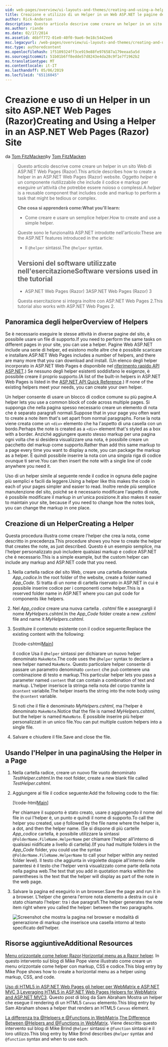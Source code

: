 ```yaml
---
uid: web-pages/overview/ui-layouts-and-themes/creating-and-using-a-helper-in-an-aspnet-web-pages-site
title: Creazione e utilizzo di un Helper in un Web ASP.NET le pagine del sito (Razor) | Microsoft Docs
author: Rick-Anderson
description: Questo articolo descrive come creare un helper in un sito Web di ASP.NET Web Pages (Razor). Un helper è un componente riutilizzabile che include il codice e markup per le prestazioni...
ms.author: riande
ms.date: 02/17/2014
ms.assetid: 46bff772-01e0-40f0-9ae6-9e18c5442ee6
msc.legacyurl: /web-pages/overview/ui-layouts-and-themes/creating-and-using-a-helper-in-an-aspnet-web-pages-site
msc.type: authoredcontent
ms.openlocfilehash: 1f5109324ff3ce919e88fe976587a179eeaa5a5d
ms.sourcegitcommit: 51b01b6ff8edde57d8243e4da28c9f1e7f1962b2
ms.translationtype: MT
ms.contentlocale: it-IT
ms.lasthandoff: 05/06/2019
ms.locfileid: "65116045"
---
```

# <a name="creating-and-using-a-helper-in-an-aspnet-web-pages-razor-site"></a><span data-ttu-id="5b7d1-104">Creazione e uso di un Helper in un sito ASP.NET Web Pages (Razor)</span><span class="sxs-lookup"><span data-stu-id="5b7d1-104">Creating and Using a Helper in an ASP.NET Web Pages (Razor) Site</span></span>

<span data-ttu-id="5b7d1-105">da [Tom FitzMacken](https://github.com/tfitzmac)</span><span class="sxs-lookup"><span data-stu-id="5b7d1-105">by [Tom FitzMacken](https://github.com/tfitzmac)</span></span>

> <span data-ttu-id="5b7d1-106">Questo articolo descrive come creare un helper in un sito Web di ASP.NET Web Pages (Razor).</span><span class="sxs-lookup"><span data-stu-id="5b7d1-106">This article describes how to create a helper in an ASP.NET Web Pages (Razor) website.</span></span> <span data-ttu-id="5b7d1-107">Oggetto *helper* è un componente riutilizzabile che include il codice e markup per eseguire un'attività che potrebbe essere noioso o complessi.</span><span class="sxs-lookup"><span data-stu-id="5b7d1-107">A *helper* is a reusable component that includes code and markup to perform a task that might be tedious or complex.</span></span>
> 
> <span data-ttu-id="5b7d1-108">**Che cosa si apprenderà come:**</span><span class="sxs-lookup"><span data-stu-id="5b7d1-108">**What you'll learn:**</span></span> 
> 
> - <span data-ttu-id="5b7d1-109">Come creare e usare un semplice helper.</span><span class="sxs-lookup"><span data-stu-id="5b7d1-109">How to create and use a simple helper.</span></span>
> 
> <span data-ttu-id="5b7d1-110">Queste sono le funzionalità ASP.NET introdotte nell'articolo:</span><span class="sxs-lookup"><span data-stu-id="5b7d1-110">These are the ASP.NET features introduced in the article:</span></span>
> 
> - <span data-ttu-id="5b7d1-111">Il `@helper` sintassi.</span><span class="sxs-lookup"><span data-stu-id="5b7d1-111">The `@helper` syntax.</span></span>
>   
> 
> ## <a name="software-versions-used-in-the-tutorial"></a><span data-ttu-id="5b7d1-112">Versioni del software utilizzate nell'esercitazione</span><span class="sxs-lookup"><span data-stu-id="5b7d1-112">Software versions used in the tutorial</span></span>
> 
> 
> - <span data-ttu-id="5b7d1-113">ASP.NET Web Pages (Razor) 3</span><span class="sxs-lookup"><span data-stu-id="5b7d1-113">ASP.NET Web Pages (Razor) 3</span></span>
>   
> 
> <span data-ttu-id="5b7d1-114">Questa esercitazione si integra inoltre con ASP.NET Web Pages 2.</span><span class="sxs-lookup"><span data-stu-id="5b7d1-114">This tutorial also works with ASP.NET Web Pages 2.</span></span>

## <a name="overview-of-helpers"></a><span data-ttu-id="5b7d1-115">Panoramica degli helper</span><span class="sxs-lookup"><span data-stu-id="5b7d1-115">Overview of Helpers</span></span>

<span data-ttu-id="5b7d1-116">Se è necessario eseguire le stesse attività in diverse pagine del sito, è possibile usare un file di supporto.</span><span class="sxs-lookup"><span data-stu-id="5b7d1-116">If you need to perform the same tasks on different pages in your site, you can use a helper.</span></span> <span data-ttu-id="5b7d1-117">Pagine Web ASP.NET include una serie di helper, ed esistono molte altre che è possibile scaricare e installare.</span><span class="sxs-lookup"><span data-stu-id="5b7d1-117">ASP.NET Web Pages includes a number of helpers, and there are many more that you can download and install.</span></span> <span data-ttu-id="5b7d1-118">(Un elenco degli helper incorporato in ASP.NET Web Pages è disponibile nel [riferimento rapido API ASP.NET](https://go.microsoft.com/fwlink/?LinkId=202907).) Se nessuno degli helper esistenti soddisfano le esigenze, è possibile creare il proprio supporto.</span><span class="sxs-lookup"><span data-stu-id="5b7d1-118">(A list of the built-in helpers in ASP.NET Web Pages is listed in the [ASP.NET API Quick Reference](https://go.microsoft.com/fwlink/?LinkId=202907).) If none of the existing helpers meet your needs, you can create your own helper.</span></span>

<span data-ttu-id="5b7d1-119">Un helper consente di usare un blocco di codice comune su più pagine.</span><span class="sxs-lookup"><span data-stu-id="5b7d1-119">A helper lets you use a common block of code across multiple pages.</span></span> <span data-ttu-id="5b7d1-120">Si supponga che nella pagina spesso necessario creare un elemento di nota che è separato paragrafi normali.</span><span class="sxs-lookup"><span data-stu-id="5b7d1-120">Suppose that in your page you often want to create a note item that's set apart from normal paragraphs.</span></span> <span data-ttu-id="5b7d1-121">Forse la nota viene creata come un `<div>` elemento che ha l'aspetto di una casella con un bordo.</span><span class="sxs-lookup"><span data-stu-id="5b7d1-121">Perhaps the note is created as a `<div>` element that's styled as a box with a border.</span></span> <span data-ttu-id="5b7d1-122">Anziché aggiungere questo stesso markup per una pagina ogni volta che si desidera visualizzare una nota, è possibile creare un pacchetto del markup come supporto.</span><span class="sxs-lookup"><span data-stu-id="5b7d1-122">Rather than add this same markup to a page every time you want to display a note, you can package the markup as a helper.</span></span> <span data-ttu-id="5b7d1-123">È quindi possibile inserire la nota con una singola riga di codice ovunque ti serve.</span><span class="sxs-lookup"><span data-stu-id="5b7d1-123">You can then insert the note with a single line of code anywhere you need it.</span></span>

<span data-ttu-id="5b7d1-124">Uso di un helper simile al seguente rende il codice in ognuna delle pagine più semplici e facili da leggere.</span><span class="sxs-lookup"><span data-stu-id="5b7d1-124">Using a helper like this makes the code in each of your pages simpler and easier to read.</span></span> <span data-ttu-id="5b7d1-125">Inoltre rende più semplice manutenzione del sito, poiché se è necessario modificare l'aspetto di note, è possibile modificare il markup in un'unica posizione.</span><span class="sxs-lookup"><span data-stu-id="5b7d1-125">It also makes it easier to maintain your site, because if you need to change how the notes look, you can change the markup in one place.</span></span>

## <a name="creating-a-helper"></a><span data-ttu-id="5b7d1-126">Creazione di un Helper</span><span class="sxs-lookup"><span data-stu-id="5b7d1-126">Creating a Helper</span></span>

<span data-ttu-id="5b7d1-127">Questa procedura illustra come creare l'helper che crea la nota, come descritto in precedenza.</span><span class="sxs-lookup"><span data-stu-id="5b7d1-127">This procedure shows you how to create the helper that creates the note, as just described.</span></span> <span data-ttu-id="5b7d1-128">Questo è un esempio semplice, ma l'helper personalizzato può includere qualsiasi markup e codice ASP.NET che è necessario.</span><span class="sxs-lookup"><span data-stu-id="5b7d1-128">This is a simple example, but the custom helper can include any markup and ASP.NET code that you need.</span></span>

1. <span data-ttu-id="5b7d1-129">Nella cartella radice del sito Web, creare una cartella denominata *App\_codice*.</span><span class="sxs-lookup"><span data-stu-id="5b7d1-129">In the root folder of the website, create a folder named *App\_Code*.</span></span> <span data-ttu-id="5b7d1-130">Si tratta di un nome di cartella riservato in ASP.NET in cui è possibile inserire codice per i componenti come helper.</span><span class="sxs-lookup"><span data-stu-id="5b7d1-130">This is a reserved folder name in ASP.NET where you can put code for components like helpers.</span></span>
2. <span data-ttu-id="5b7d1-131">Nel *App\_codice* creare una nuova cartella *. cshtml* file e assegnargli il nome *MyHelpers.cshtml*.</span><span class="sxs-lookup"><span data-stu-id="5b7d1-131">In the *App\_Code* folder create a new *.cshtml* file and name it *MyHelpers.cshtml*.</span></span>
3. <span data-ttu-id="5b7d1-132">Sostituire il contenuto esistente con il codice seguente:</span><span class="sxs-lookup"><span data-stu-id="5b7d1-132">Replace the existing content with the following:</span></span>

    [!code-cshtml[Main](creating-and-using-a-helper-in-an-aspnet-web-pages-site/samples/sample1.cshtml)]

    <span data-ttu-id="5b7d1-133">Il codice Usa il `@helper` sintassi per dichiarare un nuovo helper denominato `MakeNote`.</span><span class="sxs-lookup"><span data-stu-id="5b7d1-133">The code uses the `@helper` syntax to declare a new helper named `MakeNote`.</span></span> <span data-ttu-id="5b7d1-134">Questo particolare helper consente di passare un parametro denominato `content` che può contenere una combinazione di testo e markup.</span><span class="sxs-lookup"><span data-stu-id="5b7d1-134">This particular helper lets you pass a parameter named `content` that can contain a combination of text and markup.</span></span> <span data-ttu-id="5b7d1-135">L'helper inserisce la stringa nella nota del corpo tramite la `@content` variabile.</span><span class="sxs-lookup"><span data-stu-id="5b7d1-135">The helper inserts the string into the note body using the `@content` variable.</span></span>

    <span data-ttu-id="5b7d1-136">Si noti che il file è denominato *MyHelpers.cshtml*, ma l'helper è denominato `MakeNote`.</span><span class="sxs-lookup"><span data-stu-id="5b7d1-136">Notice that the file is named *MyHelpers.cshtml*, but the helper is named `MakeNote`.</span></span> <span data-ttu-id="5b7d1-137">È possibile inserire più helper personalizzati in un unico file.</span><span class="sxs-lookup"><span data-stu-id="5b7d1-137">You can put multiple custom helpers into a single file.</span></span>
4. <span data-ttu-id="5b7d1-138">Salvare e chiudere il file.</span><span class="sxs-lookup"><span data-stu-id="5b7d1-138">Save and close the file.</span></span>

## <a name="using-the-helper-in-a-page"></a><span data-ttu-id="5b7d1-139">Usando l'Helper in una pagina</span><span class="sxs-lookup"><span data-stu-id="5b7d1-139">Using the Helper in a Page</span></span>

1. <span data-ttu-id="5b7d1-140">Nella cartella radice, creare un nuovo file vuoto denominato *TestHelper.cshtml*.</span><span class="sxs-lookup"><span data-stu-id="5b7d1-140">In the root folder, create a new blank file called *TestHelper.cshtml*.</span></span>
2. <span data-ttu-id="5b7d1-141">Aggiungere al file il codice seguente:</span><span class="sxs-lookup"><span data-stu-id="5b7d1-141">Add the following code to the file:</span></span>

    [!code-html[Main](creating-and-using-a-helper-in-an-aspnet-web-pages-site/samples/sample2.html)]

    <span data-ttu-id="5b7d1-142">Per chiamare il supporto è stato creato, usare `@` aggiungendo il nome del file in cui l'helper è, un punto e quindi il nome di supporto.</span><span class="sxs-lookup"><span data-stu-id="5b7d1-142">To call the helper you created, use `@` followed by the file name where the helper is, a dot, and then the helper name.</span></span> <span data-ttu-id="5b7d1-143">(Se si dispone di più cartelle *App\_codice* cartella, è possibile utilizzare la sintassi `@FolderName.FileName.HelperName` per chiamare l'helper all'interno di qualsiasi nidificate a livello di cartella).</span><span class="sxs-lookup"><span data-stu-id="5b7d1-143">(If you had multiple folders in the *App\_Code* folder, you could use the syntax `@FolderName.FileName.HelperName` to call your helper within any nested folder level).</span></span> <span data-ttu-id="5b7d1-144">Il testo che aggiunta in virgolette doppie all'interno delle parentesi è il testo che l'helper verrà visualizzato come parte della nota nella pagina web.</span><span class="sxs-lookup"><span data-stu-id="5b7d1-144">The text that you add in quotation marks within the parentheses is the text that the helper will display as part of the note in the web page.</span></span>
3. <span data-ttu-id="5b7d1-145">Salvare la pagina ed eseguirlo in un browser.</span><span class="sxs-lookup"><span data-stu-id="5b7d1-145">Save the page and run it in a browser.</span></span> <span data-ttu-id="5b7d1-146">L'helper che genera l'errore nota elemento a destra in cui è stato chiamato l'helper: tra i due paragrafi.</span><span class="sxs-lookup"><span data-stu-id="5b7d1-146">The helper generates the note item right where you called the helper: between the two paragraphs.</span></span>

    ![Screenshot che mostra la pagina nel browser e modalità di generazione di markup che inserisce una casella intorno al testo specificato dell'helper.](creating-and-using-a-helper-in-an-aspnet-web-pages-site/_static/image1.jpg)

## <a name="additional-resources"></a><span data-ttu-id="5b7d1-148">Risorse aggiuntive</span><span class="sxs-lookup"><span data-stu-id="5b7d1-148">Additional Resources</span></span>

<span data-ttu-id="5b7d1-149">[Menu orizzontale come helper Razor](http://mikepope.com/blog/DisplayBlog.aspx?permalink=2341).</span><span class="sxs-lookup"><span data-stu-id="5b7d1-149">[Horizontal menu as a Razor helper](http://mikepope.com/blog/DisplayBlog.aspx?permalink=2341).</span></span> <span data-ttu-id="5b7d1-150">In questo intervento sul blog di Mike Pope viene illustrato come creare un menu orizzontale come helper con markup, CSS e codice.</span><span class="sxs-lookup"><span data-stu-id="5b7d1-150">This blog entry by Mike Pope shows how to create a horizontal menu as a helper using markup, CSS, and code.</span></span>

<span data-ttu-id="5b7d1-151">[Uso di HTML5 in ASP.NET Web Pages gli helper per WebMatrix e ASP.NET MVC 3](http://geekswithblogs.net/wildturtle/archive/2010/11/08/html5-in-asp.net-web-pages-helpers-for-webmatrix-and_aspnet_mvc3.aspx).</span><span class="sxs-lookup"><span data-stu-id="5b7d1-151">[Leveraging HTML5 in ASP.NET Web Pages Helpers for WebMatrix and ASP.NET MVC3](http://geekswithblogs.net/wildturtle/archive/2010/11/08/html5-in-asp.net-web-pages-helpers-for-webmatrix-and_aspnet_mvc3.aspx).</span></span> <span data-ttu-id="5b7d1-152">Questo post di blog da Sam Abraham Mostra un helper che esegue il rendering di un HTML5 `Canvas` elemento.</span><span class="sxs-lookup"><span data-stu-id="5b7d1-152">This blog entry by Sam Abraham shows a helper that renders an HTML5 `Canvas` element.</span></span>

<span data-ttu-id="5b7d1-153">[La differenza tra @Helpers e @Functions in WebMatrix](http://www.mikesdotnetting.com/Article/173/The-Difference-Between-@Helpers-and-@Functions-In-WebMatrix).</span><span class="sxs-lookup"><span data-stu-id="5b7d1-153">[The Difference Between @Helpers and @Functions in WebMatrix](http://www.mikesdotnetting.com/Article/173/The-Difference-Between-@Helpers-and-@Functions-In-WebMatrix).</span></span> <span data-ttu-id="5b7d1-154">Viene descritto questo intervento sul blog di Mike Brind `@helper` sintassi e `@function` sintassi e il loro utilizzo.</span><span class="sxs-lookup"><span data-stu-id="5b7d1-154">This blog entry by Mike Brind describes `@helper` syntax and `@function` syntax and when to use each.</span></span>
